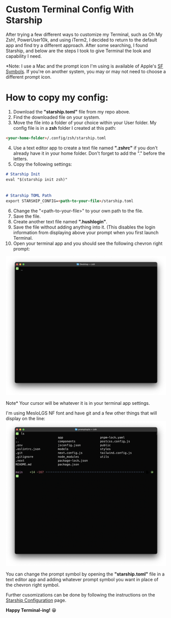 # Custom Terminal Config With Starship

After trying a few different ways to customize my Terminal, such as Oh My Zsh!, PowerUser10k, and using iTerm2, I decided to return to the default app and find try a different approach. After some searching, I found Starship, and below are the steps I took to give Terminal the look and capability I need.

*Note: I use a Mac and the prompt icon I'm using is available of Apple's [SF Symbols](https://developer.apple.com/sf-symbols/). If you're on another system, you may or may not need to choose a different prompt icon.

# How to copy my config:
1. Download the **"starship.toml"** file from my repo above.
2. Find the downloaded file on your system.
3. Move the file into a folder of your choice within your User folder. My config file is in a **zsh** folder I created at this path:
```markdown
<your-home-folder>/.config/zsh/starship.toml
```
4. Use a text editor app to create a text file named **".zshrc"** if you don't already have it in your home folder. Don't forget to add the "." before the letters.
5. Copy the following settings:
```markdown
# Starship Init
eval "$(starship init zsh)"


# Starship TOML Path
export STARSHIP_CONFIG=<path-to-your-file>/starship.toml
``` 
6. Change the "\<path-to-your-file>" to your own path to the file.
7. Save the file.
8. Create another text file named **".hushlogin"**.
9. Save the file without adding anything into it. (This disables the login information from displaying above your prompt when you first launch Terminal.
10. Open your terminal app and you should see the following chevron right prompt:

![Cusomized Starship Terminal Prompt](/ss0.png "Cusomized Starship Terminal Prompt 1")


Note* Your cursor will be whatever it is in your terminal app settings.

I'm using MesloLGS NF font and have git and a few other things that will display on the line:
![Cusomized Starship Terminal Prompt](/ss1.png "Cusomized Starship Terminal Prompt 2")

You can change the prompt symbol by opening the **"starship.toml"** file in a text editor app and  adding whatever prompt symbol you want in place of the chevron right symbol.

Further cusomizations can be done by following the instructions on the [Starship Configuration](https://starship.rs/config/#prompt) page.

**Happy Terminal-ing!** 😁
